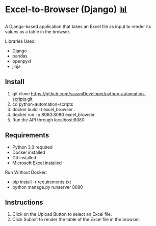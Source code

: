# Excel-to-Browser (Django) 📊
A Django-based application that takes an Excel file as input to render its values as a table in the browser.

Libraries Used:

- Django
- pandas
- openpyxl
- jinja


## Install
1. git clone https://github.com/sazaniDeveloper/python-automation-scripts.git
2. cd python-automation-scripts
3. docker build -t excel_browser .
4. docker run -p 8080:8080 excel_browser
5. Run the API through localhost:8080

## Requirements
- Python 3.0 required
- Docker installed
- Git installed
- Microsoft Excel installed

Run Without Docker: 
- pip install -r requirements.txt
- python manage.py runserver 8080

## Instructions
1. Click on the Upload Button to select an Excel file. 
2. Click Submit to render the table of the Excel file in the browser.
